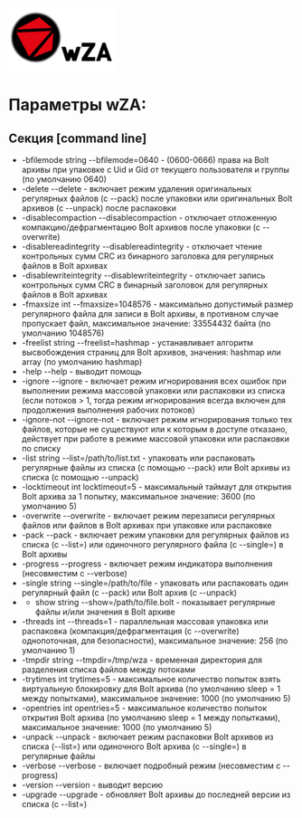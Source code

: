 <img src="/images/logo.png" alt="wZD Logo"/>

Параметры wZA:
========

Секция [command line]
------------

- -bfilemode string
        --bfilemode=0640 - (0600-0666) права на Bolt архивы при упаковке с Uid и Gid от текущего пользователя и группы (по умолчанию 0640)
- -delete
        --delete - включает режим удаления оригинальных регулярных файлов (с --pack) после упаковки или оригинальных Bolt архивов (с --unpack) после распаковки
- -disablecompaction
        --disablecompaction - отключает отложенную компакцию/дефрагментацию Bolt архивов после упаковки (с --overwrite)
- -disablereadintegrity
        --disablereadintegrity - отключает чтение контрольных сумм CRC из бинарного заголовка для регулярных файлов в Bolt архивах
- -disablewriteintegrity
        --disablewriteintegrity - отключает запись контрольных сумм CRC в бинарный заголовок для регулярных файлов в Bolt архивах
- -fmaxsize int
        --fmaxsize=1048576 - максимально допустимый размер регулярного файла для записи в Bolt архивы, в противном случае пропускает файл, максимальное значение: 33554432 байта (по умолчанию 1048576)
- -freelist string
        --freelist=hashmap - устанавливает алгоритм высвобождения страниц для Bolt архивов, значения: hashmap или array (по умолчанию hashmap)
- -help
        --help - выводит помощь
- -ignore
        --ignore - включает режим игнорирования всех ошибок при выполнении режима массовой упаковки или распаковки из списка (если потоков > 1, тогда режим игнорирования всегда включен для продолжения выполнения рабочих потоков)
- -ignore-not
        --ignore-not - включает режим игнорирования только тех файлов, которые не существуют или к которым в доступе отказано, действует при работе в режиме массовой упаковки или распаковки по списку
- -list string
        --list=/path/to/list.txt - упаковать или распаковать регулярные файлы из списка (с помощью --pack) или Bolt архивы из списка (с помощью --unpack)
- -locktimeout int
        locktimeout=5 - максимальный таймаут для открытия Bolt архива за 1 попытку, максимальное значение: 3600 (по умолчанию 5)
- -overwrite
        --overwrite - включает режим перезаписи регулярных файлов или файлов в Bolt архивах при упаковке или распаковке
- -pack
        --pack - включает режим упаковки для регулярных файлов из списка (с --list=) или одиночного регулярного файла (с --single=) в Bolt архивы
- -progress
        --progress - включает режим индикатора выполнения (несовместим с --verbose)
- -single string
        --single=/path/to/file - упаковать или распаковать один регулярный файл (с --pack) или Bolt архив (с --unpack)
- - show string
        --show=/path/to/file.bolt - показывает регулярные файлы и/или значения в Bolt архиве
- -threads int
        --threads=1 - параллельная массовая упаковка или распаковка (компакция/дефрагментация (с --overwrite) однопоточная, для безопасности), максимальное значение: 256 (по умолчанию 1)
- -tmpdir string
        --tmpdir=/tmp/wza - временная директория для разделения списка файлов между потоками
- -trytimes int
        trytimes=5 - максимальное количество попыток взять виртуальную блокировку для Bolt архива (по умолчанию sleep = 1 между попытками), максимальное значение: 1000 (по умолчанию 5)
- -opentries int
        opentries=5 - максимальное количество попыток открытия Bolt архива (по умолчанию sleep = 1 между попытками), максимальное значение: 1000 (по умолчанию 5)
- -unpack
        --unpack - включает режим распаковки Bolt архивов из списка (--list=) или одиночного Bolt архива (с --single=) в регулярные файлы
- -verbose
        --verbose - включает подробный режим (несовместим с --progress)
- -version
        --version - выводит версию
- -upgrade
        --upgrade - обновляет Bolt архивы до последней версии из списка (с --list=)
